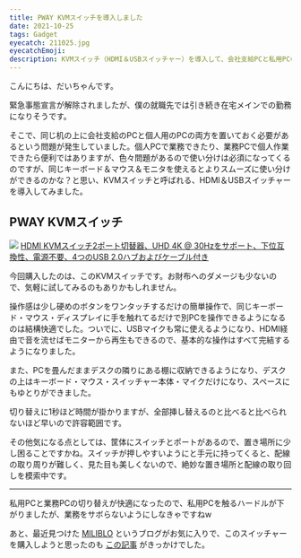 ```yaml
---
title: PWAY KVMスイッチを導入しました
date: 2021-10-25
tags: Gadget
eyecatch: 211025.jpg
eyecatchEmoji:
description: KVMスイッチ（HDMI＆USBスイッチャー）を導入して、会社支給PCと私用PCの切り替えをスムーズにできるようにしました。
---
```


こんにちは、だいちゃんです。

緊急事態宣言が解除されましたが、僕の就職先では引き続き在宅メインでの勤務になりそうです。

そこで、同じ机の上に会社支給のPCと個人用のPCの両方を置いておく必要があるという問題が発生していました。個人PCで業務できたり、業務PCで個人作業できたら便利ではありますが、色々問題があるので使い分けは必須になってくるのですが、同じキーボード＆マウス＆モニタを使えるとよりスムーズに使い分けができるのかな？と思い、KVMスイッチと呼ばれる、HDMI＆USBスイッチャーを導入してみました。

## PWAY KVMスイッチ

[![](https://m.media-amazon.com/images/I/41We9FasxsL._SL200_.jpg)](https://www.amazon.co.jp/dp/B081GJP4NF/?tag=tairiku02280e-22)
[HDMI KVMスイッチ2ポート切替器、UHD 4K @ 30Hzをサポート、下位互換性、電源不要、4つのUSB 2.0ハブおよびケーブル付き](https://www.amazon.co.jp/dp/B081GJP4NF/?tag=tairiku02280e-22)

今回購入したのは、このKVMスイッチです。お財布へのダメージも少ないので、気軽に試してみるのもありかもしれません。

操作感は少し硬めのボタンをワンタッチするだけの簡単操作で、同じキーボード・マウス・ディスプレイに手を触れてるだけで別PCを操作できるようになるのは結構快適でした。ついでに、USBマイクも常に使えるようになり、HDMI経由で音を流せばモニターから再生もできるので、基本的な操作はすべて完結するようになりました。

また、PCを畳んだままデスクの隣りにある棚に収納できるようになり、デスクの上はキーボード・マウス・スイッチャー本体・マイクだけになり、スペースにもゆとりができました。

切り替えに1秒ほど時間が掛かりますが、全部挿し替えるのと比べると比べられないほど早いので許容範囲です。

その他気になる点としては、筐体にスイッチとポートがあるので、置き場所に少し困ることですかね。スイッチが押しやすいようにと手元に持ってくると、配線の取り周りが難しく、見た目も美しくないので、絶妙な置き場所と配線の取り回しを模索中です。

---

私用PCと業務PCの切り替えが快適になったので、私用PCを触るハードルが下がりましたが、業務をサボらないようにしなきゃですねw

あと、最近見つけた [MILIBLO](https://life-enrichment-go.com/) というブログがお気に入りで、このスイッチャーを購入しようと思ったのも [この記事](https://life-enrichment-go.com/my-workspace-home/#USBABLEWE_USB_30) がきっかけでした。
